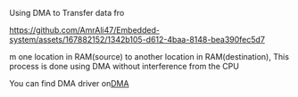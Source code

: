 
Using DMA to Transfer data fro

https://github.com/AmrAli47/Embedded-system/assets/167882152/1342b105-d612-4baa-8148-bea390fec5d7

m one location in RAM(source) to another location in RAM(destination),
This process is done using DMA without interference from the CPU

You can find DMA driver on[DMA]()
